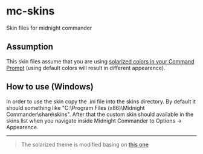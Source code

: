 # mc-skins
Skin files for midnight commander

## Assumption
This skin files assume that you are using [solarized colors in your Command Prompt](https://www.hanselman.com/blog/GetSolarizedAwesomeCommandPromptColorsForVSVSCodeCmdPowerShellAndMore.aspx) (using default colors will result in different appearence).

## How to use (Windows)
In order to use the skin copy the .ini file into the skins directory. By default it should something like "C:\Program Files (x86)\Midnight Commander\share\skins". After that the custom skin should available in the skins list when you navigate inside Midnight Commander to Options -> Appearence.

---

> The solarized theme is modified basing on [this one](https://github.com/peel/mc/blob/master/solarized.ini)